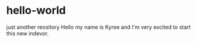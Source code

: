 # hello-world
just another reository
Hello my name is Kyree and I'm very excited to start this new indevor.
